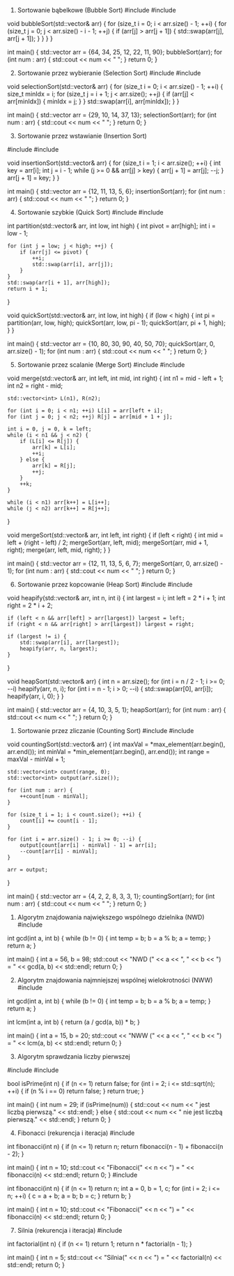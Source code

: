 1. Sortowanie bąbelkowe (Bubble Sort)
#include <iostream>
#include <vector>

void bubbleSort(std::vector<int>& arr) {
    for (size_t i = 0; i < arr.size() - 1; ++i) {
        for (size_t j = 0; j < arr.size() - i - 1; ++j) {
            if (arr[j] > arr[j + 1]) {
                std::swap(arr[j], arr[j + 1]);
            }
        }
    }
}

int main() {
    std::vector<int> arr = {64, 34, 25, 12, 22, 11, 90};
    bubbleSort(arr);
    for (int num : arr) {
        std::cout << num << " ";
    }
    return 0;
}


2. Sortowanie przez wybieranie (Selection Sort)
#include <iostream>
#include <vector>

void selectionSort(std::vector<int>& arr) {
    for (size_t i = 0; i < arr.size() - 1; ++i) {
        size_t minIdx = i;
        for (size_t j = i + 1; j < arr.size(); ++j) {
            if (arr[j] < arr[minIdx]) {
                minIdx = j;
            }
        }
        std::swap(arr[i], arr[minIdx]);
    }
}

int main() {
    std::vector<int> arr = {29, 10, 14, 37, 13};
    selectionSort(arr);
    for (int num : arr) {
        std::cout << num << " ";
    }
    return 0;
}


3. Sortowanie przez wstawianie (Insertion Sort)

#include <iostream>
#include <vector>

void insertionSort(std::vector<int>& arr) {
    for (size_t i = 1; i < arr.size(); ++i) {
        int key = arr[i];
        int j = i - 1;
        while (j >= 0 && arr[j] > key) {
            arr[j + 1] = arr[j];
            --j;
        }
        arr[j + 1] = key;
    }
}

int main() {
    std::vector<int> arr = {12, 11, 13, 5, 6};
    insertionSort(arr);
    for (int num : arr) {
        std::cout << num << " ";
    }
    return 0;
}



4. Sortowanie szybkie (Quick Sort)
#include <iostream>
#include <vector>

int partition(std::vector<int>& arr, int low, int high) {
    int pivot = arr[high];
    int i = low - 1;

    for (int j = low; j < high; ++j) {
        if (arr[j] <= pivot) {
            ++i;
            std::swap(arr[i], arr[j]);
        }
    }
    std::swap(arr[i + 1], arr[high]);
    return i + 1;
}

void quickSort(std::vector<int>& arr, int low, int high) {
    if (low < high) {
        int pi = partition(arr, low, high);
        quickSort(arr, low, pi - 1);
        quickSort(arr, pi + 1, high);
    }
}

int main() {
    std::vector<int> arr = {10, 80, 30, 90, 40, 50, 70};
    quickSort(arr, 0, arr.size() - 1);
    for (int num : arr) {
        std::cout << num << " ";
    }
    return 0;
}

5. Sortowanie przez scalanie (Merge Sort)
#include <iostream>
#include <vector>

void merge(std::vector<int>& arr, int left, int mid, int right) {
    int n1 = mid - left + 1;
    int n2 = right - mid;

    std::vector<int> L(n1), R(n2);

    for (int i = 0; i < n1; ++i) L[i] = arr[left + i];
    for (int j = 0; j < n2; ++j) R[j] = arr[mid + 1 + j];

    int i = 0, j = 0, k = left;
    while (i < n1 && j < n2) {
        if (L[i] <= R[j]) {
            arr[k] = L[i];
            ++i;
        } else {
            arr[k] = R[j];
            ++j;
        }
        ++k;
    }

    while (i < n1) arr[k++] = L[i++];
    while (j < n2) arr[k++] = R[j++];
}

void mergeSort(std::vector<int>& arr, int left, int right) {
    if (left < right) {
        int mid = left + (right - left) / 2;
        mergeSort(arr, left, mid);
        mergeSort(arr, mid + 1, right);
        merge(arr, left, mid, right);
    }
}

int main() {
    std::vector<int> arr = {12, 11, 13, 5, 6, 7};
    mergeSort(arr, 0, arr.size() - 1);
    for (int num : arr) {
        std::cout << num << " ";
    }
    return 0;
}


6. Sortowanie przez kopcowanie (Heap Sort)
#include <iostream>
#include <vector>

void heapify(std::vector<int>& arr, int n, int i) {
    int largest = i;
    int left = 2 * i + 1;
    int right = 2 * i + 2;

    if (left < n && arr[left] > arr[largest]) largest = left;
    if (right < n && arr[right] > arr[largest]) largest = right;

    if (largest != i) {
        std::swap(arr[i], arr[largest]);
        heapify(arr, n, largest);
    }
}

void heapSort(std::vector<int>& arr) {
    int n = arr.size();
    for (int i = n / 2 - 1; i >= 0; --i) heapify(arr, n, i);
    for (int i = n - 1; i > 0; --i) {
        std::swap(arr[0], arr[i]);
        heapify(arr, i, 0);
    }
}

int main() {
    std::vector<int> arr = {4, 10, 3, 5, 1};
    heapSort(arr);
    for (int num : arr) {
        std::cout << num << " ";
    }
    return 0;
}


1. Sortowanie przez zliczanie (Counting Sort)
#include <iostream>
#include <vector>

void countingSort(std::vector<int>& arr) {
    int maxVal = *max_element(arr.begin(), arr.end());
    int minVal = *min_element(arr.begin(), arr.end());
    int range = maxVal - minVal + 1;

    std::vector<int> count(range, 0);
    std::vector<int> output(arr.size());

    for (int num : arr) {
        ++count[num - minVal];
    }

    for (size_t i = 1; i < count.size(); ++i) {
        count[i] += count[i - 1];
    }

    for (int i = arr.size() - 1; i >= 0; --i) {
        output[count[arr[i] - minVal] - 1] = arr[i];
        --count[arr[i] - minVal];
    }

    arr = output;
}

int main() {
    std::vector<int> arr = {4, 2, 2, 8, 3, 3, 1};
    countingSort(arr);
    for (int num : arr) {
        std::cout << num << " ";
    }
    return 0;
}


1. Algorytm znajdowania największego wspólnego dzielnika (NWD)
#include <iostream>

int gcd(int a, int b) {
    while (b != 0) {
        int temp = b;
        b = a % b;
        a = temp;
    }
    return a;
}

int main() {
    int a = 56, b = 98;
    std::cout << "NWD (" << a << ", " << b << ") = " << gcd(a, b) << std::endl;
    return 0;
}


2. Algorytm znajdowania najmniejszej wspólnej wielokrotności (NWW)
#include <iostream>

int gcd(int a, int b) {
    while (b != 0) {
        int temp = b;
        b = a % b;
        a = temp;
    }
    return a;
}

int lcm(int a, int b) {
    return (a / gcd(a, b)) * b;
}

int main() {
    int a = 15, b = 20;
    std::cout << "NWW (" << a << ", " << b << ") = " << lcm(a, b) << std::endl;
    return 0;
}


3. Algorytm sprawdzania liczby pierwszej

#include <iostream>
#include <cmath>

bool isPrime(int n) {
    if (n <= 1) return false;
    for (int i = 2; i <= std::sqrt(n); ++i) {
        if (n % i == 0) return false;
    }
    return true;
}

int main() {
    int num = 29;
    if (isPrime(num)) {
        std::cout << num << " jest liczbą pierwszą." << std::endl;
    } else {
        std::cout << num << " nie jest liczbą pierwszą." << std::endl;
    }
    return 0;
}


4. Fibonacci (rekurencja i iteracja)
#include <iostream>

int fibonacci(int n) {
    if (n <= 1) return n;
    return fibonacci(n - 1) + fibonacci(n - 2);
}

int main() {
    int n = 10;
    std::cout << "Fibonacci(" << n << ") = " << fibonacci(n) << std::endl;
    return 0;
}
#include <iostream>

int fibonacci(int n) {
    if (n <= 1) return n;
    int a = 0, b = 1, c;
    for (int i = 2; i <= n; ++i) {
        c = a + b;
        a = b;
        b = c;
    }
    return b;
}

int main() {
    int n = 10;
    std::cout << "Fibonacci(" << n << ") = " << fibonacci(n) << std::endl;
    return 0;
}


7. Silnia (rekurencja i iteracja)
#include <iostream>

int factorial(int n) {
    if (n <= 1) return 1;
    return n * factorial(n - 1);
}

int main() {
    int n = 5;
    std::cout << "Silnia(" << n << ") = " << factorial(n) << std::endl;
    return 0;
}
